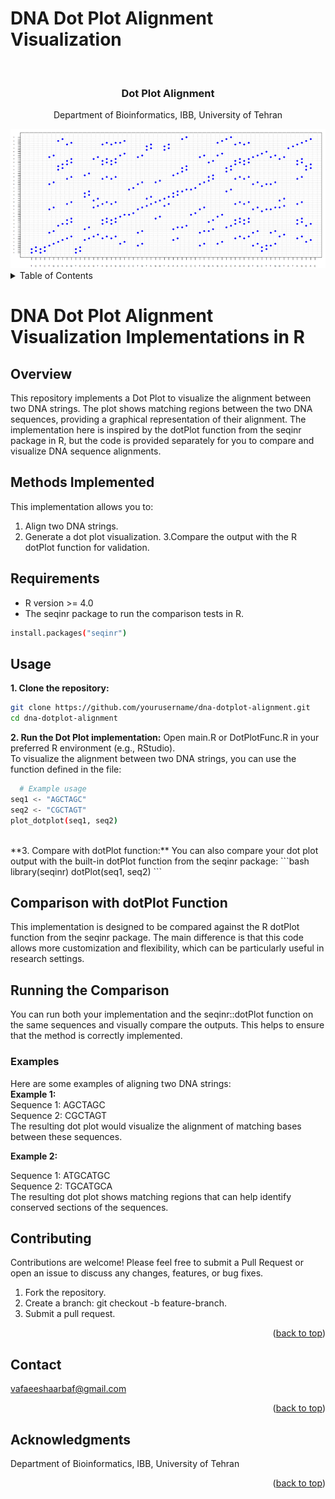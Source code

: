 # DNA Dot Plot Alignment Visualization
<!-- Improved compatibility of back to top link: See: https://github.com/othneildrew/Best-README-Template/pull/73 -->

<!-- PROJECT LOGO -->
<br />
<div align="center">

<h3 align="center">Dot Plot Alignment</h3>

  <p align="center">
    Department of Bioinformatics, IBB, University of Tehran
    <br />
  </p>
</div>


<div align="center">
  <img src="Logo.png" alt="Alt text">
</div>

<!-- TABLE OF CONTENTS -->
<details>
  <summary>Table of Contents</summary>
  <ol>
    <li>
      <a href="#Overview">Overview</a>
    </li>
    <li><a href="#Methods">Methods Implemented</a></li>
    <li><a href="#Requirements">Requirements</a></li>
    <li><a href="#Usage">Usage</a></li>
    <li><a href="#Comparison">Comparison with dotPlot Function</a></li>
    <li><a href="#Examples">Examples</a></li>
    <li><a href="#Contributing">Contributing</a></li>
    <li><a href="#License">License</a></li>
  </ol>
</details>

<!-- ABOUT THE PROJECT -->
# DNA Dot Plot Alignment Visualization Implementations in R

## Overview
This repository implements a Dot Plot to visualize the alignment between two DNA strings. The plot shows matching regions between the two DNA sequences, providing a graphical representation of their alignment. The implementation here is inspired by the dotPlot function from the seqinr package in R, but the code is provided separately for you to compare and visualize DNA sequence alignments.
## Methods Implemented
This implementation allows you to:
1. Align two DNA strings.
2. Generate a dot plot visualization.
3.Compare the output with the R dotPlot function for validation.

## Requirements
<ul>
  <li>R version >= 4.0</li>
  <li>The seqinr package to run the comparison tests in R.</li>
</ul>

```bash
install.packages("seqinr")
```
<h2 id='Usage'>Usage</h2>

**1. Clone the repository:**
  ```bash
  git clone https://github.com/yourusername/dna-dotplot-alignment.git
cd dna-dotplot-alignment
```
**2. Run the Dot Plot implementation:**
Open main.R or DotPlotFunc.R in your preferred R environment (e.g., RStudio).<br>
To visualize the alignment between two DNA strings, you can use the function defined in the file:
```bash
  # Example usage
seq1 <- "AGCTAGC"
seq2 <- "CGCTAGT"
plot_dotplot(seq1, seq2)
```
<br>
**3. Compare with dotPlot function:**
You can also compare your dot plot output with the built-in dotPlot function from the seqinr package:
  ```bash
  library(seqinr)
dotPlot(seq1, seq2)
```
  
## Comparison with dotPlot Function
This implementation is designed to be compared against the R dotPlot function from the seqinr package. The main difference is that this code allows more customization and flexibility, which can be particularly useful in research settings.

## Running the Comparison
You can run both your implementation and the seqinr::dotPlot function on the same sequences and visually compare the outputs. This helps to ensure that the method is correctly implemented.

### Examples
Here are some examples of aligning two DNA strings:<br>
**Example 1:**<br>
Sequence 1: AGCTAGC<br>
Sequence 2: CGCTAGT<br>
The resulting dot plot would visualize the alignment of matching bases between these sequences.<br>

**Example 2:**<br>

Sequence 1: ATGCATGC<br>
Sequence 2: TGCATGCA<br>
The resulting dot plot shows matching regions that can help identify conserved sections of the sequences.
## Contributing
Contributions are welcome! Please feel free to submit a Pull Request or open an issue to discuss any changes, features, or bug fixes.
<ol>
  <li>Fork the repository.</li>
  <li>Create a branch: git checkout -b feature-branch.</li>
  <li>Submit a pull request.
</li>
</ol>
<p align="right">(<a href="#readme-top">back to top</a>)</p>

<!-- CONTACT -->
## Contact

vafaeeshaarbaf@gmail.com


<p align="right">(<a href="#readme-top">back to top</a>)</p>



<!-- ACKNOWLEDGMENTS -->
## Acknowledgments

Department of Bioinformatics, IBB, University of Tehran

<p align="right">(<a href="#readme-top">back to top</a>)</p>





<!-- MARKDOWN LINKS & IMAGES -->
<!-- https://www.markdownguide.org/basic-syntax/#reference-style-links -->
[contributors-shield]: https://img.shields.io/github/contributors/github_username/repo_name.svg?style=for-the-badge
[contributors-url]: https://github.com/github_username/repo_name/graphs/contributors
[forks-shield]: https://img.shields.io/github/forks/github_username/repo_name.svg?style=for-the-badge
[forks-url]: https://github.com/github_username/repo_name/network/members
[stars-shield]: https://img.shields.io/github/stars/github_username/repo_name.svg?style=for-the-badge
[stars-url]: https://github.com/github_username/repo_name/stargazers
[issues-shield]: https://img.shields.io/github/issues/github_username/repo_name.svg?style=for-the-badge
[issues-url]: https://github.com/github_username/repo_name/issues
[license-shield]: https://img.shields.io/github/license/github_username/repo_name.svg?style=for-the-badge
[license-url]: https://github.com/github_username/repo_name/blob/master/LICENSE.txt
[linkedin-shield]: https://img.shields.io/badge/-LinkedIn-black.svg?style=for-the-badge&logo=linkedin&colorB=555
[linkedin-url]: https://linkedin.com/in/linkedin_username
[product-screenshot]: images/screenshot.png
[Next.js]: https://img.shields.io/badge/next.js-000000?style=for-the-badge&logo=nextdotjs&logoColor=white
[Next-url]: https://nextjs.org/
[React.js]: https://img.shields.io/badge/React-20232A?style=for-the-badge&logo=react&logoColor=61DAFB
[React-url]: https://reactjs.org/
[Vue.js]: https://img.shields.io/badge/Vue.js-35495E?style=for-the-badge&logo=vuedotjs&logoColor=4FC08D
[Vue-url]: https://vuejs.org/
[Angular.io]: https://img.shields.io/badge/Angular-DD0031?style=for-the-badge&logo=angular&logoColor=white
[Angular-url]: https://angular.io/
[Svelte.dev]: https://img.shields.io/badge/Svelte-4A4A55?style=for-the-badge&logo=svelte&logoColor=FF3E00
[Svelte-url]: https://svelte.dev/
[Laravel.com]: https://img.shields.io/badge/Laravel-FF2D20?style=for-the-badge&logo=laravel&logoColor=white
[Laravel-url]: https://laravel.com
[Bootstrap.com]: https://img.shields.io/badge/Bootstrap-563D7C?style=for-the-badge&logo=bootstrap&logoColor=white
[Bootstrap-url]: https://getbootstrap.com
[JQuery.com]: https://img.shields.io/badge/jQuery-0769AD?style=for-the-badge&logo=jquery&logoColor=white
[JQuery-url]: https://jquery.com
